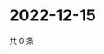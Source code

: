 # 2022-12-15

共 0 条

<!-- BEGIN WEIBO -->
<!-- 最后更新时间 Thu Dec 15 2022 02:17:31 GMT+0800 (China Standard Time) -->

<!-- END WEIBO -->
